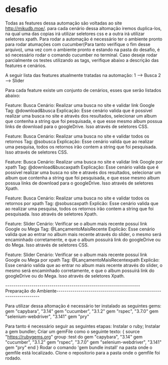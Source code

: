 # desafio
Todas as features dessa automação são voltadas ao site http://mikudb.moe/. para cada cenário dessa altomação iremos duplica-los, na qual uma das copias irá utilizar seletores css e a outra irá utilizar seletores xpath.
Para rodar a automação é necessário ter o ambiente pronto para rodar atumações com cucumber(Para tanto verifique o fim desse arquivo), uma vez com o ambiente pronto e estando na pasta do desafio, é só necessário rodar o comando cucumber no terminal. Caso deseje rodar parcialmente os testes utilizando as tags, verifique abaixo a descrição das features e cenários.



A seguir lista das features atualmente tratadas na automação:
1 --> Busca
2 --> Slider


Para cada feature existe um conjunto de cenários, esses que serão listados abaixo:

Feature: Busca
Cenário: Realizar uma busca no site e validar link Google
Tag: @download&busca
Explicação: Esse cenário valida que é possivel realizar uma busca no site e através dos resultados, selecionar um album que contenha a string que foi pesquisada, e que esse mesmo album possua links de download para o googleDrive. Isso através de seletores CSS.

Feature: Busca
Cenário: Realizar uma busca no site e validar todos os retornos
Tag: @sobusca
Explicação: Esse cenário valida que ao realizar uma pesquisa, todos os retornos irão contem a string que foi pesquisada. Isso através de seletores CSS.

Feature: Busca
Cenário: Realizar uma busca no site e validar link Google por xpath
Tag: @download&buscaxpath
Explicação: Esse cenário valida que é possivel realizar uma busca no site e através dos resultados, selecionar um album que contenha a string que foi pesquisada, e que esse mesmo album possua links de download para o googleDrive. Isso através de seletores Xpath.

Feature: Busca
Cenário: Realizar uma busca no site e validar todos os retornos por xpath
Tag: @sobuscaxpath
Explicão: Esse cenário valida que ao realizar uma pesquisa, todos os retornos irão contem a string que foi pesquisada. Isso através de seletores Xpath.



Feature: Slider
Cenário: Verificar se o album mais recente possuí link Google ou Mega
Tag: @LançamentoMaisRecente
Explicão: Esse cenário valida que ao entrar no album mais recente através do slider, o mesmo será encaminhado corretamente, e que o album possuírá link do googleDrive ou do Mega. Isso através de seletores CSS.



Feature: Slider
Cenário: Verificar se o album mais recente possuí link Google ou Mega por xpath
Tag: @LançamentoMaisRecentexpath
Explicão: Esse cenário valida que ao entrar no album mais recente através do slider, o mesmo será encaminhado corretamente, e que o album possuírá link do googleDrive ou do Mega. Isso através de seletores Xpath.





------------------------------------------------------------------- Preparação do Ambiente---------------------------------------------------------------------

Para utilizar dessa altomação é necessário ter instalado as seguintes gems:
  gem "capybara", "3.14"
  gem "cucumber", "3.1.2"
  gem "rspec", "3.7.0"
  gem "selenium-webdriver", "3.141"
  gem "pry"

Para tanto é necessário seguir as seguintes etapas:
Instalar o ruby;
Instalar a gem bundler;
Criar um gemFile como o seguinte texto:
{
    source "https://rubygems.org"
    group :test do
    gem "capybara", "3.14"
    gem "cucumber", "3.1.2"
    gem "rspec", "3.7.0"
    gem "selenium-webdriver", "3.141"
    gem "pry"
    end
}
Rodar o comando 'gem bundle install' na pasta onde o gemfile está localizado.
Clone o repositorio para a pasta onde o gemfile foi rodado.